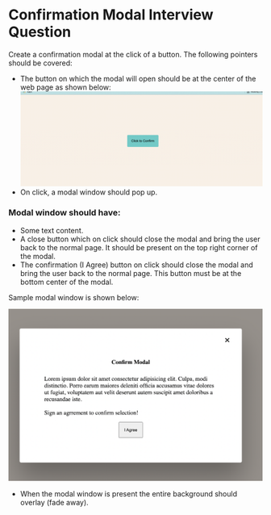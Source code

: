 # Confirmation Modal Interview Question

Create a confirmation modal at the click of a button. The following pointers should be covered:

- The button on which the modal will open should be at the center of the web page as shown below:
  ![Modal Confirmation Button Image](images/ModalImage1.png)
- On click, a modal window should pop up.

### Modal window should have:

- Some text content.
- A close button which on click should close the modal and bring the user back to the normal page. It should be present on the top right corner of the modal.
- The confirmation (I Agree) button on click should close the modal and bring the user back to the normal page. This button must be at the bottom center of the modal.

Sample modal window is shown below:

![Modal Image](images/ModalImage2.png)

- When the modal window is present the entire background should overlay (fade away).
